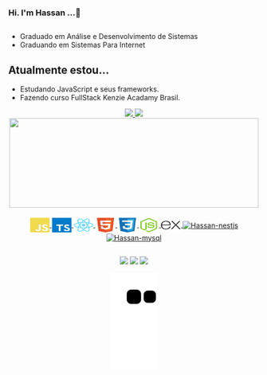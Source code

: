 ### Hi. I'm Hassan ...👋

## 

* Graduado em Análise e Desenvolvimento de Sistemas
* Graduando em Sistemas Para Internet

## Atualmente estou...
* Estudando JavaScript e seus frameworks. 
* Fazendo curso FullStack Kenzie Acadamy Brasil.


 
<div align="center">
  <a href="https://github.com/hassanrodrigues">
  <img height="180em" src="https://github-readme-stats.vercel.app/api?username=hassanrodrigues&show_icons=true&theme=transparent&include_all_commits=true&count_private=true"/>
 
  <img height="180em" src="https://github-readme-stats.vercel.app/api/top-langs/?username=hassanrodrigues&layout=compact&langs_count=7&theme=outrun"/>
   </br>
  <img height="180em" src="https://github-readme-stats.vercel.app/api/pin/?username=hassanrodrigues&repo=github-readme-stats&show_owner=true&theme=transparent" width=500></img>
<div style="display: inline_block"><br>
  <img align="center" alt="Hassan-Js" height="30" width="40" src="https://raw.githubusercontent.com/devicons/devicon/master/icons/javascript/javascript-plain.svg">
  <img align="center" alt="Hassan-Ts" height="30" width="40" src="https://raw.githubusercontent.com/devicons/devicon/master/icons/typescript/typescript-plain.svg">
  <img align="center" alt="Hassan-React" height="30" width="40" src="https://raw.githubusercontent.com/devicons/devicon/master/icons/react/react-original.svg">
  <img align="center" alt="Hassan-HTML" height="30" width="40" src="https://raw.githubusercontent.com/devicons/devicon/master/icons/html5/html5-original.svg">
  <img align="center" alt="Hassan-CSS" height="30" width="40" src="https://raw.githubusercontent.com/devicons/devicon/master/icons/css3/css3-original.svg">
  <img align="center" alt="Hassan-node" height="30" width="40" src="https://raw.githubusercontent.com/devicons/devicon/master/icons/nodejs/nodejs-original.svg">
   <img align="center" alt="Hassan-express" height="30" width="40" src="https://raw.githubusercontent.com/devicons/devicon/master/icons/express/express-original.svg">
     <img align="center" alt="Hassan-nestjs" height="30" width="40" src="https://cdn.jsdelivr.net/gh/devicons/devicon/icons/nestjs/nestjs-plain.svg">
     <img  align="center" alt="Hassan-mysql" height="30" width="40" src="https://cdn.jsdelivr.net/gh/devicons/devicon/icons/mysql/mysql-original.svg" />
  
</div>

##
  
  <div> 
  <a href="https://instagram.com/hassanrodriguess" target="_blank"><img src="https://img.shields.io/badge/-Instagram-%23E4405F?style=for-the-badge&logo=instagram&logoColor=white" target="_blank"></a>
  <a href = "mailto:hassanrodrigues14@gmail.com"><img src="https://img.shields.io/badge/-Gmail-%23333?style=for-the-badge&logo=gmail&logoColor=white" target="_blank"></a>
  <a href="https://www.linkedin.com/in/hassanrodrigues" target="_blank"><img src="https://img.shields.io/badge/-LinkedIn-%230077B5?style=for-the-badge&logo=linkedin&logoColor=white" target="_blank"></a> 
 
  ![Snake animation](https://github.com/hassanrodrigues/hassanrodrigues/blob/output/github-contribution-grid-snake.svg) 
 
</div>
  



